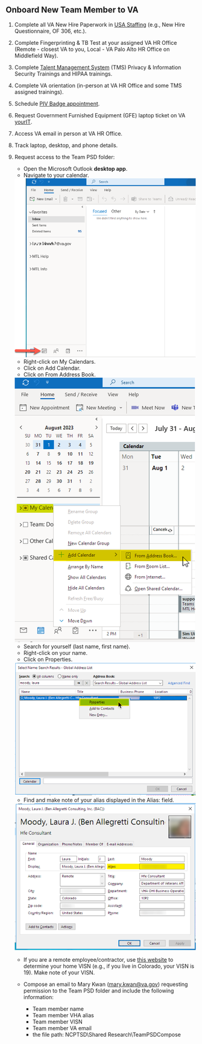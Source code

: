 ## Onboard New Team Member to VA

1. Complete all VA New Hire Paperwork in [USA Staffing](https://onboard.usastaffing.gov/Account/Login) (e.g., New Hire Questionnaire, OF 306, etc.).
2. Complete Fingerprinting & TB Test at your assigned VA HR Office (Remote - closest VA to you, Local - VA Palo Alto HR Office on Middlefield Way).
3. Complete [Talent Management System](https://www.tms.va.gov/SecureAuth35/) (TMS) Privacy & Information Security Trainings and HIPAA trainings.
4. Complete VA orientation (in-person at VA HR Office and some TMS assigned trainings).
5. Schedule [PIV Badge appointment](https://www.oit.va.gov/programs/piv/how-to.cfm?).
6. Request Government Furnished Equipment (GFE) laptop ticket on VA [yourIT](https://yourit.va.gov/va).
7. Access VA email in person at VA HR Office.
8. Track laptop, desktop, and phone details.
9. Request access to the Team PSD folder:
    - Open the Microsoft Outlook **desktop app**.
    - Navigate to your calendar.

   <img src = "https://github.com/lzim/teampsd/blob/gh-pages/images/ch4_s8_onboard_your_calendar.png?raw=true">  

    - Right-click on My Calendars.
    - Click on Add Calendar.
    - Click on From Address Book.

   <img src = "https://github.com/lzim/teampsd/blob/gh-pages/images/ch4_s8_onboard_from_address_book.png?raw=true">

    - Search for yourself (last name, first name).
    - Right-click on your name.
    - Click on Properties. 

   <img src = "https://github.com/lzim/teampsd/blob/gh-pages/images/ch4_s8_onboard_gal_self_profile.png?raw=true">

   - Find and make note of your alias displayed in the Alias: field.

   <img src = "https://github.com/lzim/teampsd/blob/gh-pages/images/ch4_s8_onboard_profile_properties.png?raw=true">  
 
    - If you are a remote employee/contractor, use [this website](https://www.va.gov/HEALTH/visns.asp) to determine your home VISN (e.g., if you live in Colorado, your VISN is 19). Make note of your VISN.

    - Compose an email to Mary Kwan (mary.kwan@va.gov) requesting permission to the Team PSD folder and include the following information:
        - Team member name
        - Team member VHA alias
        - Team member VISN
        - Team member VA email
        - the file path: NCPTSD\Shared Research\TeamPSDCompose 
